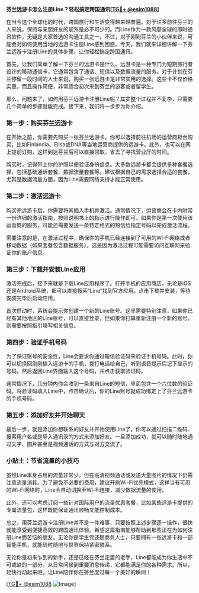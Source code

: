 **芬兰远游卡怎么注册Line？轻松搞定跨国通讯[[TG💪+ @esim1088](https://t.me/s/esim1088)]**

在当今这个全球化的时代，跨国旅行和生活变得越来越普遍。对于许多前往芬兰的人来说，保持与亲朋好友的联系是必不可少的。而Line作为一款风靡全球的即时通讯软件，无疑是大家首选的沟通工具之一。不过，对于刚到芬兰的小伙伴来说，可能会对如何使用当地的远游卡注册Line感到困惑。今天，我们就来详细讲解一下芬兰远游卡注册Line的具体步骤，让你轻松搞定跨国通讯。

首先，让我们简单了解一下芬兰的远游卡是什么。远游卡是一种专门为短期旅行者设计的移动通信卡，它通常包含了通话、短信以及数据流量的服务。对于计划在芬兰停留一段时间的人士来说，购买一张远游卡是非常实用的选择。这些卡不仅价格实惠，而且操作简便，非常适合初次来到芬兰的游客或者留学生。

那么，问题来了，如何用芬兰远游卡注册Line呢？其实整个过程并不复杂，只需要几个简单的步骤就能完成。接下来，我们将一步步为你介绍。

### **第一步：购买芬兰远游卡**

在开始之前，你需要先购买一张芬兰远游卡。你可以选择前往机场的运营商柜台购买，比如Finlandia、Elisa或DNA等当地运营商提供的远游卡。此外，也可以在网上提前订购，这样到达芬兰后可以直接领取，省去了寻找营业厅的时间。

购买时，记得带上你的护照以便验证身份信息。大多数远游卡都会提供多种套餐选择，包括基础通话套餐、数据流量套餐等。建议根据自己的需求选择合适的套餐，尤其是数据流量方面，因为Line需要网络支持才能正常使用。

### **第二步：激活远游卡**

购买完远游卡后，你需要将其插入手机并激活。通常情况下，运营商会在卡内附带一份详细的激活指南，按照说明书上的指示进行操作即可。如果你是第一次使用该运营商的服务，可能还需要发送一条特定格式的短信给指定号码以完成激活流程。

需要注意的是，在激活过程中，确保你的手机已经连接到了可用的Wi-Fi网络或者移动数据（如果套餐包含数据服务）。这是因为激活过程可能需要访问互联网来验证你的账户信息。

### **第三步：下载并安装Line应用**

激活完成后，接下来就是下载Line应用程序了。打开手机的应用商店，无论是iOS还是Android系统，都可以直接搜索“Line”找到官方应用。点击下载并安装，等待安装完毕后启动应用。

首次启动时，系统会提示你创建一个新的Line账号。这里需要特别注意，如果你已经有其他地区的Line账号，可以直接登录，但如果你打算重新注册一个新的账号，则需要按照指引填写相关信息。

### **第四步：验证手机号码**

为了保证账号的安全性，Line会要求你通过短信验证码来验证手机号码。此时，你可以切换回刚刚插入远游卡的手机，拨打电话给自己，听到语音提示后记下显示的号码。然后返回Line界面输入这个号码，并点击获取验证码。

通常情况下，几分钟内你会收到一条来自Line的短信，里面包含一个六位数的验证码。将验证码填入Line中，点击确认后，你的Line账号就成功绑定上了芬兰远游卡的手机号码。

### **第五步：添加好友并开始聊天**

最后一步，就是添加你想联系的好友并开始使用Line了。你可以通过扫描二维码、搜索用户名或是导入通讯录的方式来添加好友。一旦添加成功，就可以随时随地通过文字、图片甚至是视频通话的方式与对方交流了。

### **小贴士：节省流量的小技巧**

虽然Line本身占用的流量非常少，但在高清视频通话或发送大量图片的情况下仍需注意流量消耗。为了避免不必要的费用，建议开启Wi-Fi优先模式，这样当有可用的Wi-Fi网络时，Line会自动切换至Wi-Fi连接，减少数据流量的使用。

此外，还可以考虑订阅一些针对国际用户的流量优惠套餐，比如某些远游卡提供的专属流量包，这样既能保证通讯顺畅又能控制成本。

总之，用芬兰远游卡注册Line并不是一件难事，只要按照上述步骤逐一操作，很快就能享受到便捷高效的跨国通讯体验。希望这篇指南能够帮助到那些正在为如何注册Line而苦恼的朋友。无论你是学生党还是商务人士，只要拥有一张远游卡和一部智能手机，就能随时随地与世界保持紧密联系。

无论你是初来乍到的新手，还是已经在芬兰定居的老手，Line都能成为你生活中不可或缺的一部分。从日常问候到重要消息传递，它都能满足你的各种需求。所以，赶快行动起来吧，让Line陪伴你在芬兰度过每一个美好的瞬间！

[[TG💪+ @esim1088](https://t.me/s/esim1088) ![Image](https://i.postimg.cc/4NQfJmqS/Snipaste-2025-05-13-00-14-12.png)]